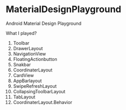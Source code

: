 # MaterialDesignPlayground
Android Material Design Playground

What I played?
1. Toolbar
2. DrawerLayout
3. NavigationView
4. FloatingActionbutton
5. Snakbar
6. CoordinaterLayout
7. CardView
8. AppBarlayout
9. SwipeRefreshLayout
10. CollapsingToolbarLayout
11. TabLayout
12. CoordinaterLayout.Behavior
